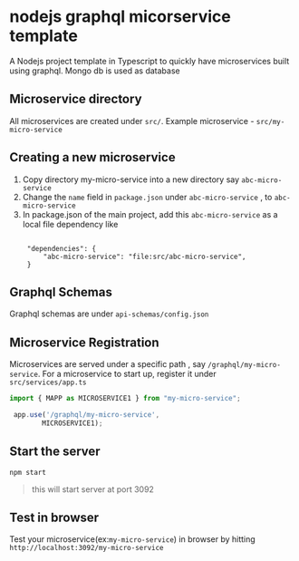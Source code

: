 # nodejs graphql micorservice template

A Nodejs project template in Typescript to quickly have microservices built using graphql. Mongo db is used as database


## Microservice directory

All microservices are created under `src/`. Example microservice - `src/my-micro-service`

## Creating a new microservice

1. Copy directory my-micro-service into a new directory say `abc-micro-service`
2. Change the `name` field in `package.json` under `abc-micro-service` , to `abc-micro-service`
3. In package.json of the main project, add this `abc-micro-service` as a local file dependency like
   ```jsone

    "dependencies": {    
        "abc-micro-service": "file:src/abc-micro-service",
    }

   ```

## Graphql Schemas

Graphql schemas are under `api-schemas/config.json`


## Microservice Registration

Microservices are served under a specific path , say `/graphql/my-micro-service`. For a microservice
to start up, register it under `src/services/app.ts`

```javascript
import { MAPP as MICROSERVICE1 } from "my-micro-service";

 app.use('/graphql/my-micro-service',
        MICROSERVICE1);

```

## Start the server

```shell
npm start
```

> this will start server at port 3092

## Test in browser

Test your microservice(ex:`my-micro-service`) in browser by hitting `http://localhost:3092/my-micro-service`

